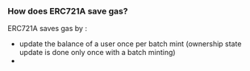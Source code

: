 ### How does ERC721A save gas?

ERC721A saves gas by :
- update the balance of a user once per batch mint (ownership state update is done only once with a batch minting)
- 